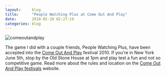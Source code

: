 ```yaml
---
layout:     blog
title:      "People Watching Plus at Come Out And Play"
date:       2010-05-20 02:27:19
categories: blog
---
```


<img alt="comeoutandplay" src="http://runemadsen-2012.s3.amazonaws.com/blog/comeoutandplay.jpg" />

The game I did with a couple friends, People Watching Plus, have been accepted into the <a target="_blank" href="http://www.comeoutandplay.org/">Come Out And Play</a> festival 2010. If you're in New York June 5th, stop by the Old Stone House at 1pm and play test a fun and not so competitive game. Read more about the rules and location on the <a target="_blank" href="http://www.comeoutandplay.org/2010_peoplewatchingplus.php">Come Out And Play festivals</a> website.